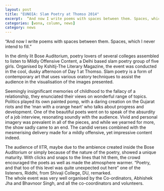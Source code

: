 ```yaml
---
layout: post
title: "EUNOIA: Slam Poetry at Thomso 2014"
excerpt:  “And now I write poems with spaces between them. Spaces, which I never intend to fill.” 
categories: [wona, column, news]
category: news
---
```


 “And now I write poems with spaces between them. Spaces, which I never intend to fill.”

In the dimly lit Bose Auditorium, poetry lovers of several colleges assembled to listen to Mildly Offensive Content, a Delhi based slam poetry group of five girls. Organised by Kshitij-The Literary Magazine, the event was conducted in the cool, dusky afternoon of Day 1 at Thomso. Slam poetry is a form of contemporary art that uses various oratory techniques to assist the audience in the visualisation of the images presented. 
 
Seemingly insignificant memories of childhood to the fallacy of a relationship, they enunciated their views on wonderful range of topics. Politics played its own painted pomp, with a daring creation on the Gujarat riots and the ‘man with a orange heart’ who talks about progress and development. One of the beautiful poets went on to speak of the absurdity of a job interview, resonating soundly with the audience. Vivid and personal imagery was prevalent in all of the pieces, and while we yearned for more, the show sadly came to an end. The candid verses combined with the mesmerising delivery made for a mildly offensive, yet impressive content indeed.  

The audience of IITR, maybe due to the ambience created inside the Bose Auditorium or simply because of the nature of the poetry, showed a unique maturity. With clicks and snaps to the lines that hit them, the crowd encouraged the poets as well as made the atmosphere warmer. “Poetry, and that too of this level was quite unexpected out here” one of the listeners, Riddhi, from Shivaji College, DU, remarked.  
The whole event was very well organised by the Co-ordinators, Abhishek Jha and Bhavnoor Singh, and all the co-coordinators and volunteers.
